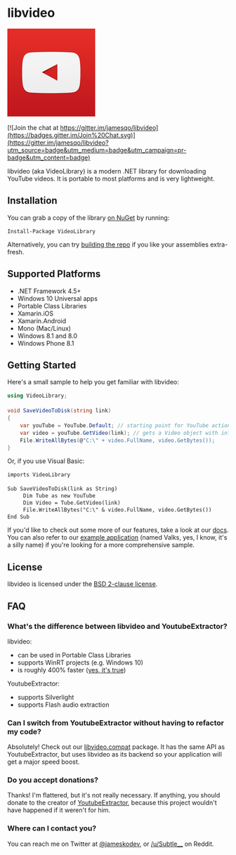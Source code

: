 # libvideo

![icon](icons/icon_200.png)

[![Join the chat at https://gitter.im/jamesqo/libvideo](https://badges.gitter.im/Join%20Chat.svg)](https://gitter.im/jamesqo/libvideo?utm_source=badge&utm_medium=badge&utm_campaign=pr-badge&utm_content=badge)

libvideo (aka VideoLibrary) is a modern .NET library for downloading YouTube videos. It is portable to most platforms and is very lightweight.

## Installation

You can grab a copy of the library [on NuGet](https://www.nuget.org/packages/VideoLibrary) by running:

    Install-Package VideoLibrary

Alternatively, you can try [building the repo](docs/building.md) if you like your assemblies extra-fresh.

## Supported Platforms

- .NET Framework 4.5+
- Windows 10 Universal apps
- Portable Class Libraries
- Xamarin.iOS
- Xamarin.Android
- Mono (Mac/Linux)
- Windows 8.1 and 8.0
- Windows Phone 8.1

## Getting Started

Here's a small sample to help you get familiar with libvideo:

```csharp
using VideoLibrary;

void SaveVideoToDisk(string link)
{
    var youTube = YouTube.Default; // starting point for YouTube actions
    var video = youTube.GetVideo(link); // gets a Video object with info about the video
    File.WriteAllBytes(@"C:\" + video.FullName, video.GetBytes());
}
```

Or, if you use Visual Basic:

```vbnet
imports VideoLibrary

Sub SaveVideoToDisk(link as String)
     Dim Tube as new YouTube
     Dim Video = Tube.GetVideo(link)
     File.WriteAllBytes("C:\" & video.FullName, video.GetBytes())
End Sub
```

If you'd like to check out some more of our features, take a look at our [docs](docs/README.md). You can also refer to our [example application](samples/Valks/Valks/Program.cs) (named Valks, yes, I know, it's a silly name) if you're looking for a more comprehensive sample.

## License

libvideo is licensed under the [BSD 2-clause license](bsd.license).

## FAQ

### What's the difference between libvideo and YoutubeExtractor?

libvideo:

- can be used in Portable Class Libraries
- supports WinRT projects (e.g. Windows 10)
- is roughly 400% faster ([yes, it's true](tests/Speed.Test/Speed.Test/Program.cs))

YoutubeExtractor:

- supports Silverlight
- supports Flash audio extraction

### Can I switch from YoutubeExtractor without having to refactor my code?

Absolutely! Check out our [libvideo.compat](https://www.nuget.org/packages/VideoLibrary.Compat/) package. It has the same API as YoutubeExtractor, but uses libvideo as its backend so your application will get a major speed boost.

### Do you accept donations?

Thanks! I'm flattered, but it's not really necessary. If anything, you should donate to the creator of [YoutubeExtractor](https://www.paypal.com/cgi-bin/webscr?cmd=_donations&business=daume%2edennis%40gmail%2ecom&lc=US&item_name=YoutubeExtractor&no_note=0&currency_code=USD&bn=PP%2dDonationsBF%3abtn_donate_LG%2egif%3aNonHostedGuest), because this project wouldn't have happened if it weren't for him.

### Where can I contact you?

You can reach me on Twitter at [@jameskodev](https://twitter.com/jameskodev), or [/u/Subtle__](https://www.reddit.com/user/Subtle__/) on Reddit.
